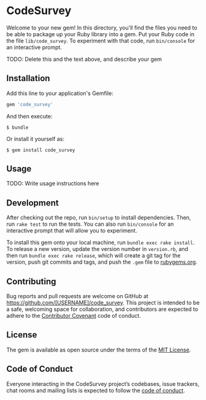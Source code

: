 # CodeSurvey

Welcome to your new gem! In this directory, you'll find the files you need to be able to package up your Ruby library into a gem. Put your Ruby code in the file `lib/code_survey`. To experiment with that code, run `bin/console` for an interactive prompt.

TODO: Delete this and the text above, and describe your gem

## Installation

Add this line to your application's Gemfile:

```ruby
gem 'code_survey'
```

And then execute:

    $ bundle

Or install it yourself as:

    $ gem install code_survey

## Usage

TODO: Write usage instructions here

## Development

After checking out the repo, run `bin/setup` to install dependencies. Then, run `rake test` to run the tests. You can also run `bin/console` for an interactive prompt that will allow you to experiment.

To install this gem onto your local machine, run `bundle exec rake install`. To release a new version, update the version number in `version.rb`, and then run `bundle exec rake release`, which will create a git tag for the version, push git commits and tags, and push the `.gem` file to [rubygems.org](https://rubygems.org).

## Contributing

Bug reports and pull requests are welcome on GitHub at https://github.com/[USERNAME]/code_survey. This project is intended to be a safe, welcoming space for collaboration, and contributors are expected to adhere to the [Contributor Covenant](http://contributor-covenant.org) code of conduct.

## License

The gem is available as open source under the terms of the [MIT License](https://opensource.org/licenses/MIT).

## Code of Conduct

Everyone interacting in the CodeSurvey project’s codebases, issue trackers, chat rooms and mailing lists is expected to follow the [code of conduct](https://github.com/[USERNAME]/code_survey/blob/master/CODE_OF_CONDUCT.md).
